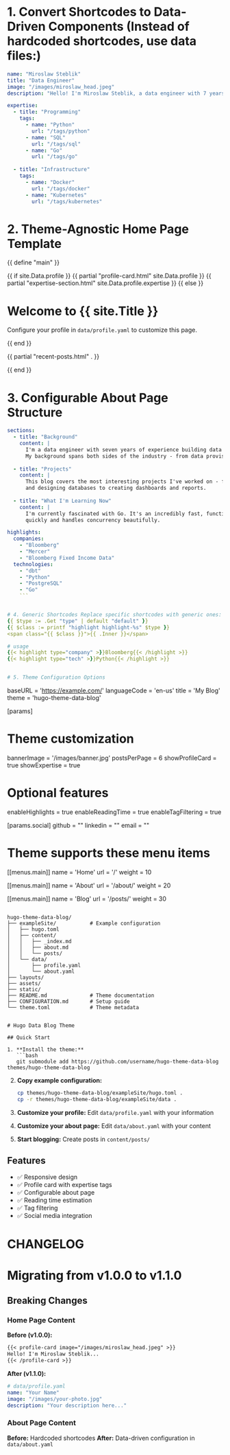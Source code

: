 
# 1. Convert Shortcodes to Data-Driven Components (Instead of hardcoded shortcodes, use data files:)
```yaml
name: "Miroslaw Steblik"
title: "Data Engineer"
image: "/images/miroslaw_head.jpeg"
description: "Hello! I'm Miroslaw Steblik, a data engineer with 7 years of experience in designing and implementing data infrastructure, ETL pipelines, and analytics solutions."

expertise:
  - title: "Programming"
    tags:
      - name: "Python"
        url: "/tags/python"
      - name: "SQL"
        url: "/tags/sql"
      - name: "Go"
        url: "/tags/go"
  
  - title: "Infrastructure"
    tags:
      - name: "Docker"
        url: "/tags/docker"
      - name: "Kubernetes"
        url: "/tags/kubernetes"
```


# 2. Theme-Agnostic Home Page Template
{{ define "main" }}
<div class="home-container">
  {{ if site.Data.profile }}
    {{ partial "profile-card.html" site.Data.profile }}
    {{ partial "expertise-section.html" site.Data.profile.expertise }}
  {{ else }}
    <!-- Fallback content for users without profile data -->
    <div class="welcome-message">
      <h1>Welcome to {{ site.Title }}</h1>
      <p>Configure your profile in <code>data/profile.yaml</code> to customize this page.</p>
    </div>
  {{ end }}
  
  {{ partial "recent-posts.html" . }}
</div>
{{ end }}

# 3. Configurable About Page Structure
```yaml
sections:
  - title: "Background"
    content: |
      I'm a data engineer with seven years of experience building data solutions in financial services. 
      My background spans both sides of the industry - from data provision at Bloomberg to data consumption at Mercer.
    
  - title: "Projects"
    content: |
      This blog covers the most interesting projects I've worked on - from building data pipelines 
      and designing databases to creating dashboards and reports.
    
  - title: "What I'm Learning Now"
    content: |
      I'm currently fascinated with Go. It's an incredibly fast, functional language that compiles 
      quickly and handles concurrency beautifully.

highlights:
  companies:
    - "Bloomberg"
    - "Mercer"
    - "Bloomberg Fixed Income Data"
  technologies:
    - "dbt"
    - "Python"
    - "PostgreSQL"
    - "Go"
    ```


# 4. Generic Shortcodes Replace specific shortcodes with generic ones:
{{ $type := .Get "type" | default "default" }}
{{ $class := printf "highlight highlight-%s" $type }}
<span class="{{ $class }}">{{ .Inner }}</span>

# usage
{{< highlight type="company" >}}Bloomberg{{< /highlight >}}
{{< highlight type="tech" >}}Python{{< /highlight >}}


# 5. Theme Configuration Options
```
baseURL = 'https://example.com/'
languageCode = 'en-us'
title = 'My Blog'
theme = 'hugo-theme-data-blog'

[params]
  # Theme customization
  bannerImage = '/images/banner.jpg'
  postsPerPage = 6
  showProfileCard = true
  showExpertise = true
  
  # Optional features
  enableHighlights = true
  enableReadingTime = true
  enableTagFiltering = true

[params.social]
  github = ""
  linkedin = ""
  email = ""

# Theme supports these menu items
[[menus.main]]
  name = 'Home'
  url = '/'
  weight = 10

[[menus.main]]
  name = 'About'
  url = '/about/'
  weight = 20

[[menus.main]]
  name = 'Blog'
  url = '/posts/'
  weight = 30
```

hugo-theme-data-blog/
├── exampleSite/           # Example configuration
│   ├── hugo.toml
│   ├── content/
│   │   ├── _index.md
│   │   ├── about.md
│   │   └── posts/
│   └── data/
│       ├── profile.yaml
│       └── about.yaml
├── layouts/
├── assets/
├── static/
├── README.md              # Theme documentation
├── CONFIGURATION.md       # Setup guide
└── theme.toml             # Theme metadata


# Hugo Data Blog Theme

## Quick Start

1. **Install the theme:**
   ```bash
   git submodule add https://github.com/username/hugo-theme-data-blog themes/hugo-theme-data-blog
   ```

2. **Copy example configuration:**
   ```bash
   cp themes/hugo-theme-data-blog/exampleSite/hugo.toml .
   cp -r themes/hugo-theme-data-blog/exampleSite/data .
   ```

3. **Customize your profile:**
   Edit `data/profile.yaml` with your information

4. **Customize your about page:**
   Edit `data/about.yaml` with your content

5. **Start blogging:**
   Create posts in `content/posts/`

## Features

- ✅ Responsive design
- ✅ Profile card with expertise tags
- ✅ Configurable about page
- ✅ Reading time estimation
- ✅ Tag filtering
- ✅ Social media integration


# CHANGELOG
# Migrating from v1.0.0 to v1.1.0

## Breaking Changes

### Home Page Content
**Before (v1.0.0):**
```markdown
{{< profile-card image="/images/miroslaw_head.jpeg" >}}
Hello! I'm Miroslaw Steblik...
{{< /profile-card >}}
```

**After (v1.1.0):**
```yaml
# data/profile.yaml
name: "Your Name"
image: "/images/your-photo.jpg"
description: "Your description here..."
```

### About Page Content
**Before:** Hardcoded shortcodes
**After:** Data-driven configuration in `data/about.yaml`